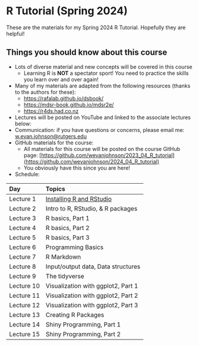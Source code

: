 # R Tutorial (Spring 2024)

These are the materials for my Spring 2024 R Tutorial. Hopefully they are helpful!

## Things you should know about this course

* Lots of diverse material and new concepts will be covered in this course
    + Learning R is __NOT__ a spectator sport! You need to practice the skills you learn over and over again!
* Many of my materials are adapted from the following resources (thanks to the authors for these): 
    + https://rafalab.github.io/dsbook/
    + https://mdsr-book.github.io/mdsr2e/
    + https://r4ds.had.co.nz
* Lectures will be posted on YouTube and linked to the associate lectures below:
* Communication: if you have questions or concerns, please email me: <w.evan.johnson@rutgers.edu>
* GitHub materials for the course:
    + All materials for this course will be posted on the course GitHub page: [https://github.com/wevanjohnson/2023_04_R_tutorial](https://github.com/wevanjohnson/2024_04_R_tutorial)
    + You obviously have this since you are here!
* Schedule:

| Day         | Topics                                |
| :-----------| :------------------------------------ |
| Lecture 1   | [Installing R and RStudio](https://youtu.be/iBaNRWKq3uM)              |
| Lecture 2   | Intro to R, RStudio, & R packages     |
| Lecture 3   | R basics, Part 1                      |
| Lecture 4   | R basics, Part 2                      |
| Lecture 5   | R basics, Part 3                      |
| Lecture 6   | Programming Basics                    |
| Lecture 7   | R Markdown                            |
| Lecture 8   | Input/output data, Data structures    |
| Lecture 9   | The tidyverse                         |
| Lecture 10  | Visualization with ggplot2, Part 1    |
| Lecture 11  | Visualization with ggplot2, Part 2    |
| Lecture 12  | Visualization with ggplot2, Part 3    |
| Lecture 13  | Creating R Packages                   |
| Lecture 14  | Shiny Programming, Part 1              |
| Lecture 15  | Shiny Programming, Part 2              |


